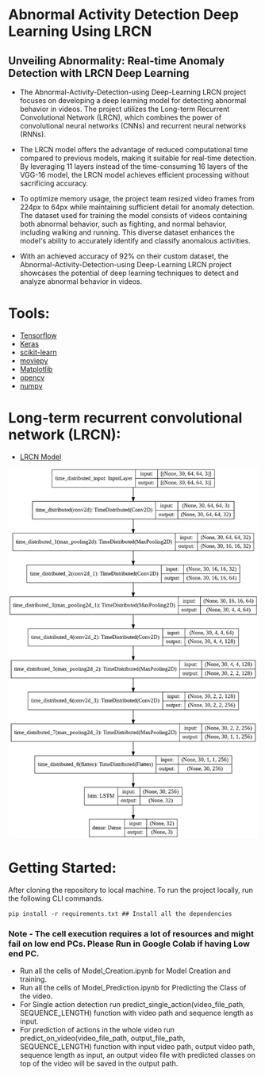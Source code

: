 # Abnormal Activity Detection Deep Learning Using LRCN
## Unveiling Abnormality: Real-time Anomaly Detection with LRCN Deep Learning

- The Abnormal-Activity-Detection-using Deep-Learning LRCN project focuses on developing a deep learning model for detecting abnormal behavior in videos. The project utilizes the Long-term Recurrent Convolutional Network (LRCN), which combines the power of convolutional neural networks (CNNs) and recurrent neural networks (RNNs).

- The LRCN model offers the advantage of reduced computational time compared to previous models, making it suitable for real-time detection. By leveraging 11 layers instead of the time-consuming 16 layers of the VGG-16 model, the LRCN model achieves efficient processing without sacrificing accuracy.

- To optimize memory usage, the project team resized video frames from 224px to 64px while maintaining sufficient detail for anomaly detection. The dataset used for training the model consists of videos containing both abnormal behavior, such as fighting, and normal behavior, including walking and running. This diverse dataset enhances the model's ability to accurately identify and classify anomalous activities.

- With an achieved accuracy of 92% on their custom dataset, the Abnormal-Activity-Detection-using Deep-Learning LRCN project showcases the potential of deep learning techniques to detect and analyze abnormal behavior in videos.


# Tools:
- [Tensorflow](https://www.tensorflow.org/io)
- [Keras](https://keras.io/)
- [scikit-learn](https://scikit-learn.org/stable/)
- [moviepy](https://zulko.github.io/moviepy/)
- [Matplotlib](https://matplotlib.org/)
- [opencv](https://opencv.org/)
- [numpy](https://numpy.org/)

# Long-term recurrent convolutional network (LRCN):

- [LRCN Model](https://sh-tsang.medium.com/brief-review-lrcn-long-term-recurrent-convolutional-networks-for-visual-recognition-and-9542bc7e8a79)

![](images/Suspicious_Human_Activity_LRCN_Model.png)

# Getting Started:
After cloning the repository to local machine.
To run the project locally, run the following CLI commands.
```
pip install -r requirements.txt ## Install all the dependencies
```
### Note - The cell execution requires a lot of resources and might fail on low end PCs. Please Run in Google Colab if having Low end PC.

- Run all the cells of Model_Creation.ipynb for Model Creation and training.
- Run all the cells of Model_Prediction.ipynb for Predicting the Class of the video.
- For Single action detection run predict_single_action(video_file_path, SEQUENCE_LENGTH) function with video path and sequence length as input.
- For prediction of actions in the whole video run predict_on_video(video_file_path, output_file_path, SEQUENCE_LENGTH) function with input video path, output video path, sequence length as input, an output video file with predicted classes on top of the video will be saved in the output path.
